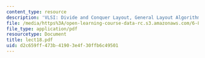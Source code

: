 ```yaml
---
content_type: resource
description: 'VLSI: Divide and Conquer Layout, General Layout Algorithms'
file: /media/https%3A/open-learning-course-data-rc.s3.amazonaws.com/6-896-theory-of-parallel-hardware-sma-5511-spring-2004/d2c659ff473b41903e4f30ffb6c49501_lect18.pdf
file_type: application/pdf
resourcetype: Document
title: lect18.pdf
uid: d2c659ff-473b-4190-3e4f-30ffb6c49501
---
```

